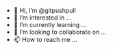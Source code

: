 - 👋 Hi, I’m @gitpushpull
- 👀 I’m interested in ...
- 🌱 I’m currently learning ...
- 💞️ I’m looking to collaborate on ...
- 📫 How to reach me ...

<!---
gitpushpull/gitpushpull is a ✨ special ✨ repository because its `README.md` (this file) appears on your GitHub profile.
You can click the Preview link to take a look at your changes.
--->
